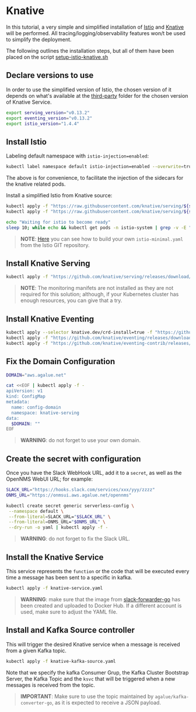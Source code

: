 # Knative

In this tutorial, a very simple and simplified installation of [Istio](https://istio.io) and [Knative](https://knative.dev/) will be performed. All tracing/logging/observability features won/t be used to simplify the deployment.

The following outlines the installation steps, but all of them have been placed on the script [setup-istio-knative.sh](./setup-istio-knative.sh)

## Declare versions to use

In order to use the simplified version of Istio, the chosen version of it depends on what's available at the [third-party](https://github.com/knative/serving/tree/master/third_party) folder for the chosen version of Knative Service.

```bash
export serving_version="v0.13.2"
export eventing_version="v0.13.2"
export istio_version="1.4.4"
```

## Install Istio

Labeling default namespace with `istio-injection=enabled`:

```bash
kubectl label namespace default istio-injection=enabled --overwrite=true
```

The above is for convenience, to facilitate the injection of the sidecars for the knative related pods.

Install a simplified Istio from Knative source:

```bash
kubectl apply -f "https://raw.githubusercontent.com/knative/serving/${serving_version}/third_party/istio-${istio_version}/istio-crds.yaml"
kubectl apply -f "https://raw.githubusercontent.com/knative/serving/${serving_version}/third_party/istio-${istio_version}/istio-minimal.yaml"

echo "Waiting for istio to become ready"
sleep 10; while echo && kubectl get pods -n istio-system | grep -v -E "(Running|Completed|STATUS)"; do sleep 10; done
```

> **NOTE**: [Here](https://knative.dev/docs/install/installing-istio/#installing-istio-without-sidecar-injection) you can see how to build your own `istio-minimal.yaml` from the Istio GIT repository.

## Install Knative Serving

```bash
kubectl apply -f "https://github.com/knative/serving/releases/download/${serving_version}/serving.yaml"
```

> **NOTE**: The monitoring manifets are not installed as they are not required for this solution; although, if your Kubernetes cluster has enough resources, you can give that a try.

## Install Knative Eventing

```bash
kubectl apply --selector knative.dev/crd-install=true -f "https://github.com/knative/eventing/releases/download/${eventing_version}/eventing.yaml"
kubectl apply -f "https://github.com/knative/eventing/releases/download/${eventing_version}/eventing.yaml"
kubectl apply -f "https://github.com/knative/eventing-contrib/releases/download/${eventing_version}/kafka-source.yaml"
```

## Fix the Domain Configuration

```bash
DOMAIN="aws.agalue.net"

cat <<EOF | kubectl apply -f -
apiVersion: v1
kind: ConfigMap
metadata:
  name: config-domain
  namespace: knative-serving
data:
  $DOMAIN: ""
EOF
```

> **WARNING**: do not forget to use your own domain.

## Create the secret with configuration

Once you have the Slack WebHook URL, add it to a `secret`, as well as the OpenNMS WebUI URL; for example:

```bash
SLACK_URL="https://hooks.slack.com/services/xxx/yyy/zzzz"
ONMS_URL="https://onmsui.aws.agalue.net/opennms"

kubectl create secret generic serverless-config \
 --namespace default \
 --from-literal=SLACK_URL="$SLACK_URL" \
 --from-literal=ONMS_URL="$ONMS_URL" \
 --dry-run -o yaml | kubectl apply -f -
```

> **WARNING**: do not forget to fix the Slack URL.

## Install the Knative Service

This service represents the `function` or the code that will be executed every time a message has been sent to a specific in kafka.

```bash
kubectl apply -f knative-service.yaml
```

> **WARNING**: make sure that the image from [slack-forwarder-go](./slack-forwarder-go) has been created and uploaded to Docker Hub. If a different account is used, make sure to adjust the YAML file.

## Install and Kafka Source controller

This will trigger the desired Knative service when a message is received from a given Kafka topic.

```bash
kubectl apply -f knative-kafka-source.yaml
```

Note that we specify the kafka Consumer Grup, the Kafka Cluster Bootstrap Server, the Kafka Topic and the `ksvc` that will be triggered when a new messages is received from the topic.

> **IMPORTANT**: Make sure to use the topic maintained by `agalue/kafka-converter-go`, as it is expected to receive a JSON payload.
